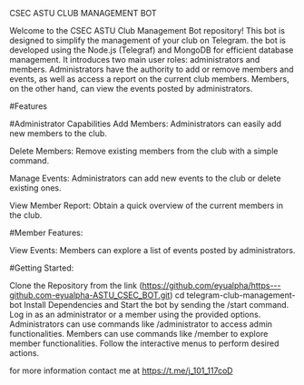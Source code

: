 CSEC ASTU CLUB MANAGEMENT BOT

Welcome to the CSEC ASTU Club Management Bot repository! This bot is designed to simplify the management of your club on Telegram. the bot is developed using the Node.js (Telegraf) and MongoDB for efficient database management. It introduces two main user roles: administrators and members. Administrators have the authority to add or remove members and events, as well as access a report on the current club members. Members, on the other hand, can view the events posted by administrators.

#Features

#Administrator Capabilities
Add Members:
Administrators can easily add new members to the club.

Delete Members:
Remove existing members from the club with a simple command.

Manage Events:
Administrators can add new events to the club or delete existing ones.

View Member Report:
Obtain a quick overview of the current members in the club.

#Member Features:

View Events:
Members can explore a list of events posted by administrators.

#Getting Started:

Clone the Repository from the link (https://github.com/eyualpha/https---github.com-eyualpha-ASTU_CSEC_BOT.git)
cd telegram-club-management-bot
Install Dependencies and Start the bot by sending the /start command.
Log in as an administrator or a member using the provided options.
Administrators can use commands like /administrator to access admin functionalities.
Members can use commands like /member to explore member functionalities.
Follow the interactive menus to perform desired actions.

for more information contact me at https://t.me/j_101_117coD

